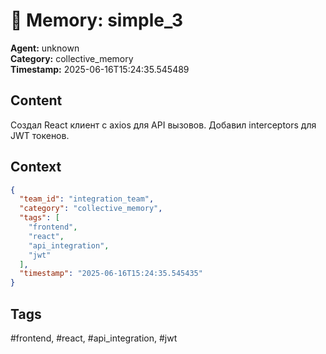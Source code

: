 # 🧠 Memory: simple_3

**Agent:** unknown  
**Category:** collective_memory  
**Timestamp:** 2025-06-16T15:24:35.545489

## Content
Создал React клиент с axios для API вызовов. Добавил interceptors для JWT токенов.

## Context
```json
{
  "team_id": "integration_team",
  "category": "collective_memory",
  "tags": [
    "frontend",
    "react",
    "api_integration",
    "jwt"
  ],
  "timestamp": "2025-06-16T15:24:35.545435"
}
```

## Tags
#frontend, #react, #api_integration, #jwt
